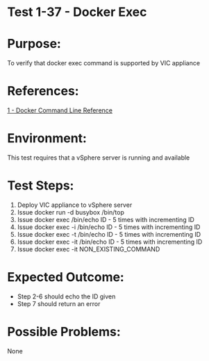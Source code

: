 Test 1-37 - Docker Exec
=======

# Purpose:
To verify that docker exec command is supported by VIC appliance

# References:
[1 - Docker Command Line Reference](https://docs.docker.com/engine/reference/commandline/exec/)

# Environment:
This test requires that a vSphere server is running and available

# Test Steps:
1. Deploy VIC appliance to vSphere server
2. Issue docker run -d busybox /bin/top
3. Issue docker exec <containerID> /bin/echo ID - 5 times with incrementing ID
4. Issue docker exec -i <containerID> /bin/echo ID - 5 times with incrementing ID
5. Issue docker exec -t <containerID> /bin/echo ID - 5 times with incrementing ID
6. Issue docker exec -it <containerID> /bin/echo ID - 5 times with incrementing ID
7. Issue docker exec -it <containerID> NON_EXISTING_COMMAND

# Expected Outcome:
* Step 2-6 should echo the ID given
* Step 7 should return an error

# Possible Problems:
None